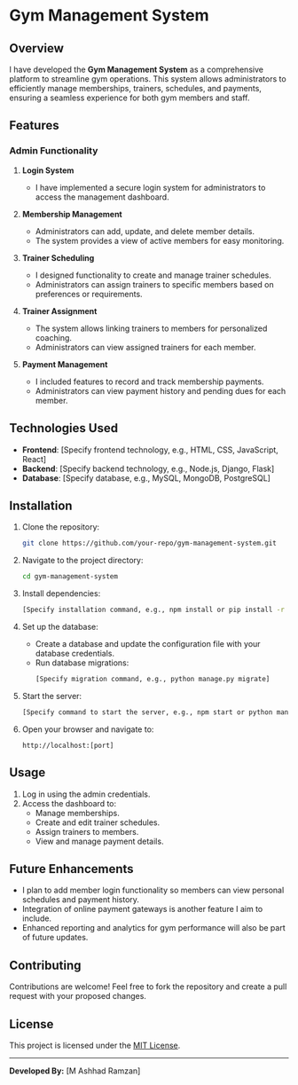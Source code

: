 # Gym Management System

## Overview
I have developed the **Gym Management System** as a comprehensive platform to streamline gym operations. This system allows administrators to efficiently manage memberships, trainers, schedules, and payments, ensuring a seamless experience for both gym members and staff.

## Features

### Admin Functionality
1. **Login System**
   - I have implemented a secure login system for administrators to access the management dashboard.

2. **Membership Management**
   - Administrators can add, update, and delete member details.
   - The system provides a view of active members for easy monitoring.

3. **Trainer Scheduling**
   - I designed functionality to create and manage trainer schedules.
   - Administrators can assign trainers to specific members based on preferences or requirements.

4. **Trainer Assignment**
   - The system allows linking trainers to members for personalized coaching.
   - Administrators can view assigned trainers for each member.

5. **Payment Management**
   - I included features to record and track membership payments.
   - Administrators can view payment history and pending dues for each member.

## Technologies Used
- **Frontend**: [Specify frontend technology, e.g., HTML, CSS, JavaScript, React]
- **Backend**: [Specify backend technology, e.g., Node.js, Django, Flask]
- **Database**: [Specify database, e.g., MySQL, MongoDB, PostgreSQL]

## Installation
1. Clone the repository:
   ```bash
   git clone https://github.com/your-repo/gym-management-system.git
   ```
2. Navigate to the project directory:
   ```bash
   cd gym-management-system
   ```
3. Install dependencies:
   ```bash
   [Specify installation command, e.g., npm install or pip install -r requirements.txt]
   ```
4. Set up the database:
   - Create a database and update the configuration file with your database credentials.
   - Run database migrations:
     ```bash
     [Specify migration command, e.g., python manage.py migrate]
     ```

5. Start the server:
   ```bash
   [Specify command to start the server, e.g., npm start or python manage.py runserver]
   ```

6. Open your browser and navigate to:
   ```
   http://localhost:[port]
   ```

## Usage
1. Log in using the admin credentials.
2. Access the dashboard to:
   - Manage memberships.
   - Create and edit trainer schedules.
   - Assign trainers to members.
   - View and manage payment details.

## Future Enhancements
- I plan to add member login functionality so members can view personal schedules and payment history.
- Integration of online payment gateways is another feature I aim to include.
- Enhanced reporting and analytics for gym performance will also be part of future updates.

## Contributing
Contributions are welcome! Feel free to fork the repository and create a pull request with your proposed changes.

## License
This project is licensed under the [MIT License](LICENSE).

---
**Developed By:** [M Ashhad Ramzan]
